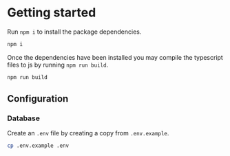 # Getting started

Run `npm i` to install the package dependencies.

```bash
npm i
```

Once the dependencies have been installed you may compile the typescript files to js by running `npm run build`.

```bash
npm run build
```

## Configuration

### Database

Create an `.env` file by creating a copy from `.env.example`.

```bash
cp .env.example .env
```
